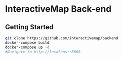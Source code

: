 # InteractiveMap Back-end

## Getting Started
```bash
git clone https://github.com/interactivemap/backend
docker-compose build
docker-compose up -d
#Navigate to http://localhost:8000
```
